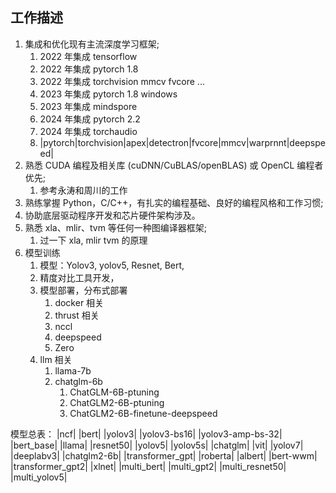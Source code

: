 ## 工作描述
1. 集成和优化现有主流深度学习框架;
	1. 2022 年集成 tensorflow
	2. 2022 年集成 pytorch 1.8
	3. 2022 年集成 torchvision mmcv fvcore ...
	4. 2023 年集成 pytorch 1.8 windows
	5. 2023 年集成 mindspore
	6. 2024 年集成 pytorch 2.2
	7. 2024 年集成 torchaudio
	8. |pytorch|torchvision|apex|detectron|fvcore|mmcv|warprnnt|deepspeed|
2. 熟悉 CUDA 编程及相关库 (cuDNN/CuBLAS/openBLAS) 或 OpenCL 编程者优先;
	1. 参考永涛和周川的工作
3. 熟练掌握 Python，C/C++，有扎实的编程基础、良好的编程风格和工作习惯;
4. 协助底层驱动程序开发和芯片硬件架构涉及。
5. 熟悉 xla、mlir、tvm 等任何一种图编译器框架;
	1. 过一下 xla, mlir tvm 的原理
6. 模型训练
	1. 模型：Yolov3, yolov5, Resnet, Bert, 
	2. 精度对比工具开发，
	3. 模型部署，分布式部署
		1. docker 相关
		2. thrust 相关
		3. nccl
		4. deepspeed
		5. Zero
	4. llm 相关
		1. llama-7b
		2. chatglm-6b
			1. ChatGLM-6B-ptuning
			2. ChatGLM2-6B-ptuning
			3. ChatGLM2-6B-finetune-deepspeed

模型总表：
|ncf|
|bert|
|yolov3|
|yolov3-bs16|
|yolov3-amp-bs-32|
|bert_base|
|llama|
|resnet50|
|yolov5|
|yolov5s|
|chatglm|
|vit|
|yolov7|
|deeplabv3|
|chatglm2-6b|
|transformer_gpt|
|roberta|
|albert|
|bert-wwm|
|transformer_gpt2|
|xlnet|
|multi_bert|
|multi_gpt2|
|multi_resnet50|
|multi_yolov5|